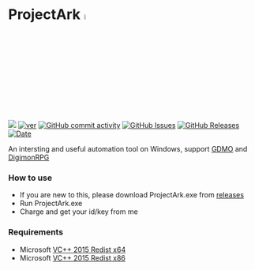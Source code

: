 # ProjectArk <img src="https://github.com/szh-bash/szh-bash.github.io/blob/main/projectArk/resource/logo.ico" width="5%"></img>
<!-- <h1 align="center">
    <span>ProjectArk</span>
  <img width="auto" height="50px" src="https://github.com/szh-bash/szh-bash.github.io/blob/main/projectArk/resource/logo.ico"/>
</h1> -->

[![](https://img.shields.io/badge/Dev-by%20Immortal.S-red?logo=github)](https://github.com/szh-bash/ProjectArk/)
[![ver](https://img.shields.io/github/v/release/szh-bash/ProjectArk)](https://github.com/szh-bash/ProjectArk/releases)
[![GitHub commit activity](https://img.shields.io/github/commit-activity/m/szh-bash/ProjectArk?color=blue)](https://github.com/szh-bash/ProjectArk/commits/main)
[![GitHub Issues](https://img.shields.io/github/issues/szh-bash/ProjectArk?color=blue)](https://github.com/szh-bash/ProjectArk/issues)
[![GitHub Releases](https://img.shields.io/github/downloads/szh-bash/ProjectArk/total?logo=github&color=blue)](https://github.com/szh-bash/ProjectArk/releases)
[![Date](https://img.shields.io/github/release-date/szh-bash/ProjectArk)](https://github.com/szh-bash/ProjectArk/releases)
<!-- [![Tests Passing](https://github.com/anuraghazra/github-readme-stats/workflows/Test/badge.svg)](https://github.com/szh-bash/ProjectArk/actions) -->
<!-- [![CodeFactor](https://www.codefactor.io/repository/github/szh-bash/ProjectArk/badge)](https://www.codefactor.io/repository/github/szh-bash/ProjectArk) -->
<!--- [![Chat on Telegram](https://img.shields.io/badge/Chat%20on-Telegram-brightgreen.svg)]()--->
<!-- <a href="https://github.com/szh-bash/ProjectArk/issues">
<img alt="Issues" src="https://img.shields.io/github/issues/szh-bash/ProjectArk?color=0088ff" />
</a> -->

An intersting and useful automation tool on Windows, support [GDMO](https://dmo.gameking.com/) and [DigimonRPG](https://dro.gameking.com/)

### How to use
- If you are new to this, please download ProjectArk.exe from [releases](https://github.com/szh-bash/ProjectArk/releases)
- Run ProjectArk.exe
- Charge and get your id/key from me

### Requirements  
- Microsoft [VC++ 2015 Redist x64](https://fastgit.immortal-s.asia/https://raw.githubusercontent.com/szh-bash/szh-bash.github.io/main/projectArk/download/vc++2015_redist.x64.exe) 
- Microsoft [VC++ 2015 Redist x86](https://fastgit.immortal-s.asia/https://raw.githubusercontent.com/szh-bash/szh-bash.github.io/main/projectArk/download/vc++2015_redist.x86.exe)
